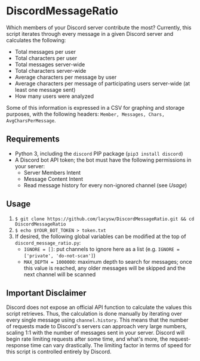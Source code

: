 # DiscordMessageRatio

Which members of your Discord server contribute the most? Currently, this script iterates through every message in a given Discord server and calculates the following:

 - Total messages per user
 - Total characters per user
 - Total messages server-wide
 - Total characters server-wide
 - Average characters per message by user
 - Average characters per message of participating users server-wide (at least one message sent)
 - How many users were analyzed

Some of this information is expressed in a CSV for graphing and storage purposes, with the following headers: `Member, Messages, Chars, AvgCharsPerMessage`.

## Requirements

 - Python 3, including the `discord` PIP package (`pip3 install discord`)
 - A Discord bot API token; the bot must have the following permissions in your server:
     - Server Members Intent
     - Message Content Intent
     - Read message history for every non-ignored channel (see *Usage*)

## Usage

1. `$ git clone https://github.com/lacysw/DiscordMessageRatio.git && cd DiscordMessageRatio`
2. `$ echo $YOUR_BOT_TOKEN > token.txt`
3. If desired, the following global variables can be modified at the top of `discord_message_ratio.py`:
     - `IGNORE = []`: put channels to ignore here as a list (e.g. `IGNORE = ['private', 'do-not-scan']`)
     - `MAX_DEPTH = 1000000`: maximum depth to search for messages; once this value is reached, any older messages will be skipped and the next channel will be scanned

## Important Disclaimer
Discord does not expose an official API function to calculate the values this script retrieves. Thus, the calculation is done manually by iterating over every single message using `channel.history`. This means that the number of requests made to Discord's servers can approach very large numbers, scaling 1:1 with the number of messages sent in your server. Discord will begin rate limiting requests after some time, and what's more, the request-response time can vary drastically. The limiting factor in terms of speed for this script is controlled entirely by Discord.
